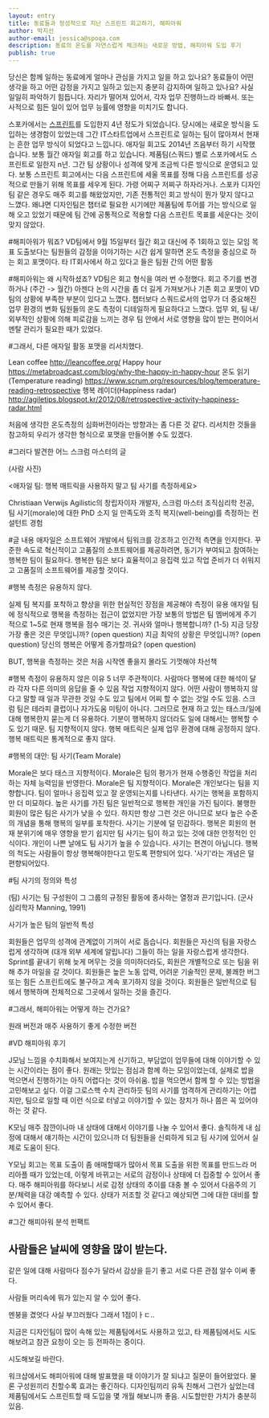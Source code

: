 ```yaml
---
layout: entry
title: 동료들과 정성적으로 지난 스프린트 회고하기, 해피아워
author: 박지선
author-email: jessica@spoqa.com
description: 동료의 온도를 자연스럽게 체크하는 새로운 방법, 해피아워 도입 후기
publish: true
---
```


당신은 함께 일하는 동료에게 얼마나 관심을 가지고 일을 하고 있나요?
동료들이 어떤 생각을 하고 어떤 감정을 가지고 일하고 있는지 충분히 감지하며 일하고 있나요?
사실 일일히 파악하기 힘듭니다. 자리가 떨어져 있어서, 각자 업무 진행하느라 바빠서.
또는 사적으로 힘든 일이 있어 업무 능률에 영향을 미치기도 합니다.

<!-- 함께 일하는 동료
일을 하다보면 기쁨과 슬픔을 함께하는 가끔 지치기도 하고 함께 스프린트를 함께 하는 -->


스포카에서는 [스프린트]()를 도입한지 4년 정도가 되었습니다. 당시에는 새로운 방식을 도입하는 생경함이 있었는데 그간 IT스타트업에서 스프린트로 일하는 팀이 많아져서 현재는 흔한 업무 방식이 되었다고 느낍니다.
애자일 회고도 2014년 즈음부터 하기 시작했습니다. 보통 월간 애자일 회고를 하고 있습니다.
제품팀(스쿼드) 별로
스포카에서도 스프린트로 일한지 n년. 그간 팀 상황이나 성격에 맞게 조금씩 다른 방식으로 운영되고 있다.
보통 스프린트 회고에서는 다음 스프린트에 세울 목표를 정해 다음 스프린트를 성공적으로 만들기 위해 목표를 세우게 된다.
가령 어찌구 저찌구 하자라거나.
스포카 디자인팀 같은 경우도 매주 회고를 해왔었지만, 기존 전통적인 회고 방식이 뭔가 맞지 않다고 느꼈다.
왜냐면 디자인팀은 챕터로 필요한 시기에만 제품팀에 투어를 가는 방식으로 일해 오고 있었기 때문에 팀 간에 공통적으로 적용할
다음 스프린트 목표를 세운다는 것이 맞지 않았다.

#해피아워가 뭐죠?
VD팀에서 9월 15일부터 월간 회고 대신에 주 1회하고 있는 모임
목표 도출보다는 팀원들의 감정을 이야기하는 시간
쉽게 말하면 온도 측정을 중심으로 하는 회고 포맷이다.
타 IT회사에서 하고 있다고 들은 팀원 간의 어떤 활동

#해피아워는 왜 시작하셨죠?
VD팀은 회고 형식을 여러 번 수정했다.
회고 주기를 변경하거나 (주간 -> 월간)
아젠다 논의 시간을 좀 더 길게 가져보거나
기존 회고 포맷이 VD팀의 상황에 부족한 부분이 있다고 느꼈다.
챕터보다 스쿼드로서의 업무가 더 중요해진 업무 환경의 변화
팀원들의 온도 측정이 디테일하게 필요하다고 느꼈다.
업무 외, 팀 내/외부적인 상황에 의해 피로감을 느끼는 경우
팀 안에서 서로 영향을 많이 받는 편이어서 멘탈 관리가 필요한 때가 있었다.

#그래서, 다른 애자일 활동 포맷을 리서치했다.

Lean coffee
http://leancoffee.org/
Happy hour
https://metabroadcast.com/blog/why-the-happy-in-happy-hour
온도 읽기(Temperature reading)
https://www.scrum.org/resources/blog/temperature-reading-retrospective
행복 레이더(Happiness radar)
http://agiletips.blogspot.kr/2012/08/retrospective-activity-happiness-radar.html


처음에 생각한 온도측정의 심화버전이라는 방향과는 좀 다른 것 같다.
리서치한 것들을 참고하되 우리가 생각한 형식으로 포맷을 만들어볼 수도 있겠다.


#그러다 발견한 어느 스크럼 마스터의 글

(사람 사진)

<애자일 팀: 행복 매트릭을 사용하지 말고 팀 사기를 측정하세요>

Christiaan Verwijs
Agilistic의 창립자이자 개발자, 스크럼 마스터
조직심리학 전공, 팀 사기(morale)에 대한 PhD 소지
일 만족도와 조직 복지(well-being)를 측정하는 컨설턴트 경험

#글 내용
애자일은 소프트웨어 개발에서 팀워크를 강조하고 인간적 측면을 인지한다.
꾸준한 속도로 혁신적이고 고품질의 소프트웨어를 제공하려면, 동기가 부여되고 참여하는 행복한 팀이 필요하다.
행복한 팀은 보다 효율적이고 응집력 있고 작업 준비가 더 쉬워지고 고품질의 소프트웨어를 제공할 것이다.

#행복 측정은 유용하지 않다.

실제 팀 복지를 포착하고 향상을 위한 현실적인 장점을 제공해야 측정이 유용
애자일 팀에 정식적으로 행복을 측정하는 접근이 없었지만 가장 보통의 방법은 팀 멤버에게 주기적으로 1~5로 현재 행복을 점수 매기는 것.
귀사와 얼마나 행복합니까? (1-5)
지금 당장 가장 좋은 것은 무엇입니까? (open question)
지금 최악의 상황은 무엇입니까? (open question)
당신의 행복은 어떻게 증가할까요? (open question)

BUT, 행복을 측정하는 것은 처음 시작엔 좋을지 몰라도 기껏해야 차선책

#행복 측정이 유용하지 않은 이유 5
너무 주관적이다.
사람마다 행복에 대한 해석이 달라 각자 다른 의미의 응답을 줄 수 있음
작업 지향적이지 않다.
어떤 사람이 행복하지 않다고 말할 때 일과 무관한 것일 수도 있고 팀에서 어찌 할 수 없는 것일 수도 있음. 스크럼 팀은 테라피 클럽이나 자가도움 미팅이 아니다.
그러므로 현재 하고 있는 태스크/일에 대해 행복한지 묻는게 더 유용하다. 기분이 행복하지 않더라도 일에 대해서는 행복할 수도 있기 때문.
팀 지향적이지 않다.
행복 매트릭은 실제 업무 환경에 대해 공정하지 않다.
행복 매트릭은 통계적으로 좋지 않다.

#행복의 대안: 팀 사기(Team Morale)

Morale은 보다 태스크 지향적이다.
Morale은 팀의 평가가 현재 수행중인 작업을 처리하는 자체 능력임을 반영한다.
Morale은 팀 지향적이다.
Morale은 개인보다는 팀을 지향합니다. 팀이 얼마나 응집력 있고 잘 운영되는지를 나타낸다.
사기는 행복을 포함하지만 더 미묘하다.
높은 사기를 가진 팀은 일반적으로 행복한 개인을 가진 팀이다. 불행한 회원이 많은 팀은 사기가 낮을 수 있다. 하지만 항상 그런 것은 아니므로 보다 높은 수준의 개념을 통해 행복의 일부를 포착한다.
사기는 기분에 덜 민감하다.
행복은 회원의 현재 분위기에 매우 영향을 받기 쉽지만 팀 사기는 팀이 하고 있는 것에 대한 안정적인 인식이다. 개인이 나쁜 날에도 팀 사기가 높을 수 있습니다.
사기는 편견이 아닙니다.
행복의 척도는 사람들이 항상 행복해야한다고 믿도록 편향되어 있다. '사기'라는 개념은 덜 편향되어있다.


#팀 사기의 정의와 특성

(팀) 사기는 팀 구성원이 그 그룹의 규정된 활동에
종사하는 열정과 끈기입니다.
(군사 심리학자 Manning, 1991)

사기가 높은 팀의 일반적 특성

회원들은 업무의 성격에 관계없이 기꺼이 서로 돕습니다.
회원들은 자신의 팀을 자랑스럽게 생각하며 (대개 외부 세계에 알립니다) 그들이 하는 일을 자랑스럽게 생각한다.
Sprint를 끝내기 위해 늦게 머무는 것을 의미하더라도, 회원은 개별적으로 또는 팀을 위해 추가 마일을 갈 것이다.
회원들은 높은 노동 압력, 어려운 기술적인 문제, 불쾌한 버그 또는 힘든 스프린트에도 불구하고 계속 포기하지 않을 것이다.
회원들은 일반적으로 팀에서 행복하며 전체적으로 그곳에서 일하는 것을 즐긴다.


#그래서, 해피아워는 어떻게 하는 건가요?

원래 버전과 매주 사용하기 좋게 수정한 버전

#VD 해피아워 후기

J모님
느낌을 수치화해서 보여지는게 신기하고, 부담없이 업무들에 대해 이야기할 수 있는 시간이라는 점이 좋다.
원래는 맛있는 점심과 함께 하는 모임이었는데, 실제로 밥을 먹으면서 진행하기는 아직 어렵다는 것이 아쉬움. 밥을 먹으면서 함께 할 수 있는 방법을 고민해보고 싶다.
이걸 그로스핵 수치 관리하듯 팀의 사기를 엄격하게 관리하기는 어렵지만, 팀으로 일할 때 이런 식으로 터넣고 이야기할 수 있는 장치가 하나 쯤은 꼭 있어야 하는 것 같다.

K모님
매주 잠깐이나마 내 상태에 대해서 이야기를 나눌 수 있어서 좋다.
솔직하게 내 심정에 대해서 얘기하는 시간이 있으니까 더 팀원들을 신뢰하게 되고 팀 사기에 있어서 실제로 도움이 된다.

Y모님
회고는 목표 도출이 좀 애매할때가 많아서 목표 도출을 위한 목표를 만드느라 머리아플 때가 있었는데, 이렇게 바뀌고는 서로의 감정이나 상태에 더 집중할 수 있어서 좋다.
매주 해피아워를 하다보니 서로 감정 상태의 추이를 대충 볼 수 있어서 다음주의 기분/체력을 대강 예측할 수 있다. 상태가 저조할 것 같다고 예상되면 그에 대한 대비를 할 수 있어서 좋다.

#그간 해피아워 분석 펀팩트

## 사람들은 날씨에 영향을 많이 받는다.

같은 일에 대해 사람마다 점수가 달라서 감상을 듣기 좋고 서로 다른 관점 알수 이써 좋다.

사람들 머리속에 뭐가 있는지 알 수 있어 좋다.

멘붕을 겼엇다
사실 부끄러웠다 그래서 1점이ㅏㄷ..

지금은 디자인팀이 많이 속해 있는 제품팀에서도 사용하고 있고, 타 제품팀에서도 시도해보려고 참관 요청이 오는 등 전파하는 중이다.

시도해보길 바란다.

워크샵에서도 해피아워에 대해 발표했을 때 이야기가 잘 되냐고 질문이 들어왔었다. 물론 구성원끼리 친할수록 효과는 좋긴하다.
디자인팀끼리 유독 친해서 그런가 싶었는데 제품팀에서도 스프린트할 때 도입을 몇 개월 해보니까 좋음. 시도할만한 가치가 충분히 있음.
